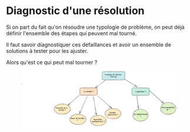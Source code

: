 # Diagnostic d'une résolution

Si on part du fait qu'on résoudre une typologie de problème, on peut déjà définir l'ensemble des étapes qui peuvent mal tourné.

Il faut savoir diagnostiquer ces défaillances et avoir un ensemble de solutions à tester pour les ajuster.&#x20;

Alors qu'est ce qui peut mal tourner ?&#x20;

<figure><img src="../.gitbook/assets/challenge_ml.png" alt=""><figcaption></figcaption></figure>
